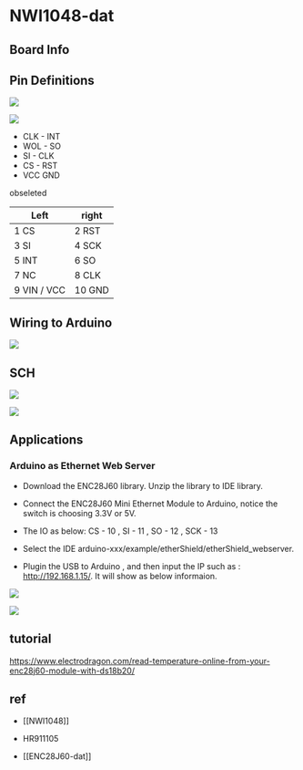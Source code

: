 # NWI1048-dat

## Board Info

## Pin Definitions


![](2023-11-24-14-17-46.png)

![](2023-11-24-14-24-13.png)

- CLK - INT
- WOL - SO
- SI - CLK 
- CS - RST
- VCC GND 

obseleted 

| Left        | right  |
| ----------- | ------ |
| 1 CS        | 2 RST  |
| 3 SI        | 4 SCK  |
| 5 INT       | 6 SO   |
| 7 NC        | 8 CLK  |
| 9 VIN / VCC | 10 GND |



## Wiring to Arduino 

![](2023-11-24-14-14-51.png)


## SCH

![](2023-11-24-17-38-40.png)

![](2023-11-24-17-39-19.png)




## Applications 

### Arduino as Ethernet Web Server

* Download the ENC28J60 library. Unzip the library to IDE library.
* Connect the ENC28J60 Mini Ethernet Module to Arduino, notice the switch is choosing 3.3V or 5V. 
* The IO as below: CS - 10 , SI - 11 , SO - 12 , SCK - 13
* Select the IDE arduino-xxx/example/etherShield/etherShield_webserver.

* Plugin the USB to Arduino , and then input the IP such as : http://192.168.1.15/. It will show as below informaion.

![](2023-11-24-14-15-27.png)

![](2023-11-24-14-15-52.png)




## tutorial

https://www.electrodragon.com/read-temperature-online-from-your-enc28j60-module-with-ds18b20/

## ref

- [[NWI1048]]

- HR911105

- [[ENC28J60-dat]]
